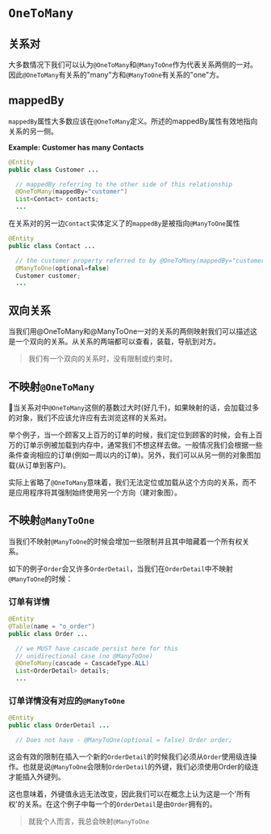 # `OneToMany`

## 关系对

大多数情况下我们可以认为`@OneToMany`和`@ManyToOne`作为代表关系两侧的一对。因此`@OneToMany`有关系的"many"方和`@ManyToOne`有关系的"one"方。

## mappedBy

`mappedBy`属性大多数应该在`@OneToMany`定义。所述的mappedBy属性有效地指向关系的另一侧。

**Example: Customer has many Contacts**

```java
@Entity
public class Customer ...

  // mappedBy referring to the other side of this relationship
  @OneToMany(mappedBy="customer")
  List<Contact> contacts;
  ...
```

在关系对的另一边`Contact`实体定义了的`mappedBy`是被指向`@ManyToOne`属性

```java
@Entity
public class Contact ...

  // the customer property referred to by @OneToMany(mappedBy="customer")
  @ManyToOne(optional=false)
  Customer customer;
  ...
```

## 双向关系

当我们用@OneToMany和@ManyToOne一对的关系的两侧映射我们可以描述这是一个双向的关系。从关系的两端都可以查看，装载，导航到对方。

> 我们有一个双向的关系时，没有限制或约束时。

## 不映射`@OneToMany`

当关系对中`@OneToMany`这侧的基数过大时(好几千)，如果映射的话，会加载过多的对象，我们不应该允许应有去浏览这样的关系对。

举个例子，当一个顾客又上百万的订单的时候，我们定位到顾客的时候，会有上百万的订单示例被加载到内存中，通常我们不想这样去做。一般情况我们会根据一些条件查询相应的订单(例如一周以内的订单)。另外，我们可以从另一侧的对象图加载(从订单到客户)。

实际上省略了`@OneToMany`意味着，我们无法定位或加载从这个方向的关系，而不是应用程序将其强制始终使用另一个方向（建对象图）。

## 不映射`@ManyToOne`

当我们不映射`@ManyToOne`的时候会增加一些限制并且其中暗藏着一个所有权关系。

如下的例子`Order`会又许多`OrderDetail`，当我们在`OrderDetail`中不映射`@ManyToOne`的时候：

### 订单有详情

```java
@Entity
@Table(name = "o_order")
public class Order ...

  // we MUST have cascade persist here for this
  // unidirectional case (no @ManyToOne)
  @OneToMany(cascade = CascadeType.ALL)
  List<OrderDetail> details;
  ...
```

### 订单详情没有对应的`@ManyToOne`

```java
@Entity
public class OrderDetail ...

  // Does not have - @ManyToOne(optional = false) Order order;
```

这会有效的限制在插入一个新的`OrderDetail`的时候我们必须从`Order`使用级连操作。也就是说`@ManyToOne`会限制`OrderDetail`的外键，我们必须使用Order的级连才能插入外键列。

这也意味着，外键值永远无法改变，因此我们可以在概念上认为这是一个'所有权'的关系。在这个例子中每一个的`OrderDetail`是由`Order`拥有的。

> 就我个人而言，我总会映射`@ManyToOne`
